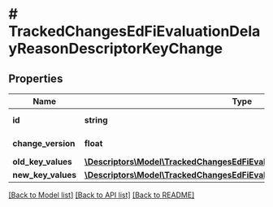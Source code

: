 # # TrackedChangesEdFiEvaluationDelayReasonDescriptorKeyChange

## Properties

Name | Type | Description | Notes
------------ | ------------- | ------------- | -------------
**id** | **string** | Resource identifier | [optional]
**change_version** | **float** | Change version | [optional]
**old_key_values** | [**\Descriptors\Model\TrackedChangesEdFiEvaluationDelayReasonDescriptorKey**](TrackedChangesEdFiEvaluationDelayReasonDescriptorKey.md) |  | [optional]
**new_key_values** | [**\Descriptors\Model\TrackedChangesEdFiEvaluationDelayReasonDescriptorKey**](TrackedChangesEdFiEvaluationDelayReasonDescriptorKey.md) |  | [optional]

[[Back to Model list]](../../README.md#models) [[Back to API list]](../../README.md#endpoints) [[Back to README]](../../README.md)
